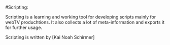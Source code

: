 #Scripting: 


Scripting is a learning and working tool for developing scripts mainly for webTV produchtions.
It also collects a lot of meta-information and exports it for further usage.

Scripting is written by [Kai Noah Schirmer]